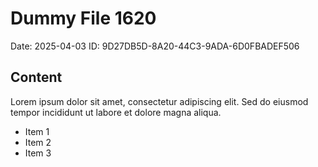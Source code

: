 # Dummy File 1620

Date: 2025-04-03
ID: 9D27DB5D-8A20-44C3-9ADA-6D0FBADEF506

## Content

Lorem ipsum dolor sit amet, consectetur adipiscing elit.
Sed do eiusmod tempor incididunt ut labore et dolore magna aliqua.

* Item 1
* Item 2
* Item 3
